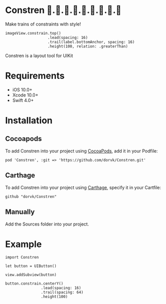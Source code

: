 # Constren 🚂.🚃.🚋.🚃.🚋.🚃.🚋.🚃.🚋
Make trains of constraints with style!

    imageView.constrain.top()
                       .lead(spacing: 16)
                       .trail(label.bottomAnchor, spacing: 16)
                       .height(100, relation: .greaterThan)
                       
Constren is a layout tool for UIKit

# Requirements

- iOS 10.0+
- Xcode 10.0+
- Swift 4.0+
                   
# Installation

## Cocoapods

To add Constren into your project using [CocoaPods](https://cocoapods.org/), add it in your Podfile:

    pod 'Constren', :git => 'https://github.com/dorvk/Constren.git'
    
## Carthage

To add Constren into your project using [Carthage](https://github.com/Carthage/Carthage), specify it in your Cartfile:

    github "dorvk/Constren"
    
## Manually

Add the Sources folder into your project.

# Example

    import Constren

    let button = UIButton()
        
    view.addSubview(button)

    button.constrain.centerY()
                    .lead(spacing: 16)
                    .trail(spacing: 64)
                    .height(100)
